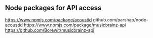 
## Node packages for API access

https://www.npmjs.com/package/acoustid github.com/parshap/node-acoustid
https://www.npmjs.com/package/musicbrainz-api https://github.com/Borewit/musicbrainz-api
